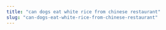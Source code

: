 ```yaml
---
title: "can dogs eat white rice from chinese restaurant"
slug: "can-dogs-eat-white-rice-from-chinese-restaurant"
---
```


